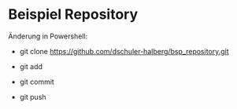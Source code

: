 # Beispiel Repository  


Änderung in Powershell:

* git clone https://github.com/dschuler-halberg/bsp_repository.git

* git add 

* git commit 

* git push

